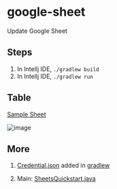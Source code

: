 # google-sheet
Update Google Sheet

## Steps

1. In Intellj IDE, `./gradlew build` 
2. In Intellj IDE, `./gradlew run` 

## Table
[Sample Sheet](https://docs.google.com/spreadsheets/d/10nehErITZaCFmQPKJpGQRieAbDs_r3Oiz44NP24Zz2Q/edit#gid=1169207060)

![image](https://user-images.githubusercontent.com/95261974/178887810-d159d8ef-9185-4b13-9f49-9365b791f1a1.png)

## More
1. [Credential.json](/updateGoogleSheet/credentials.json) added in [gradlew](/updateGoogleSheet/gradlew)

2. Main: [SheetsQuickstart.java](updateGoogleSheet/src/main/java/SheetsQuickstart.java)
